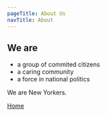 ```yaml
---
pageTitle: About Us
navTitle: About
---
```


## We are

- a group of commited citizens
- a caring community
- a force in national politics

We are New Yorkers.

[Home](/)